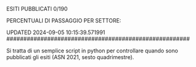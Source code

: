 ESITI PUBBLICATI 0/190 

PERCENTUALI DI PASSAGGIO PER SETTORE:

UPDATED 2024-09-05 10:15:39.571991
###################################################### 

Si tratta di un semplice script in python per controllare quando sono pubblicati gli esiti (ASN 2021, sesto quadrimestre).

